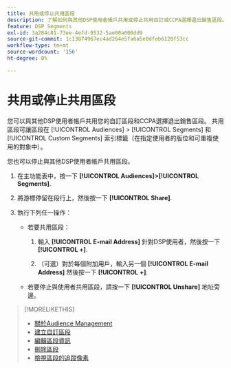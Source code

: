 ```yaml
---
title: 共用或停止共用區段
description: 了解如何與其他DSP使用者帳戶共用或停止共用自訂或CCPA選擇退出銷售區段。
feature: DSP Segments
exl-id: 3a284c81-73ee-4efd-9532-5ae00a000dd9
source-git-commit: 1c13874967ec4ad264e5fa6a5e0dfeb6120f53cc
workflow-type: tm+mt
source-wordcount: '156'
ht-degree: 0%

---
```


# 共用或停止共用區段

您可以與其他DSP使用者帳戶共用您的自訂區段和CCPA選擇退出銷售區段。 共用區段可讓區段在 [!UICONTROL Audiences] > [!UICONTROL Segments] 和 [!UICONTROL Custom Segments] 索引標籤（在指定使用者的版位和可重複使用的對象中）。

您也可以停止與其他DSP使用者帳戶共用區段。

1. 在主功能表中，按一下 **[!UICONTROL Audiences]>[!UICONTROL Segments]**.

1. 將游標停留在段行上，然後按一下 **[!UICONTROL Share]**.

1. 執行下列任一操作：

   * 若要共用區段：

      1. 輸入 **[!UICONTROL E-mail Address]** 針對DSP使用者，然後按一下 **[!UICONTROL +]**.

      1. （可選）對於每個附加用戶，輸入另一個 **[!UICONTROL E-mail Address]** 然後按一下 **[!UICONTROL +]**.
   * 若要停止與使用者共用區段，請按一下 **[!UICONTROL Unshare]** 地址旁邊。


>[!MORELIKETHIS]
>
>* [關於Audience Management](audience-about.md)
>* [建立自訂區段](custom-segment-create.md)
>* [編輯區段資訊](segment-edit.md)
>* [刪除區段](segment-delete.md)
>* [檢視區段的追蹤像素](segment-view-pixels.md)

